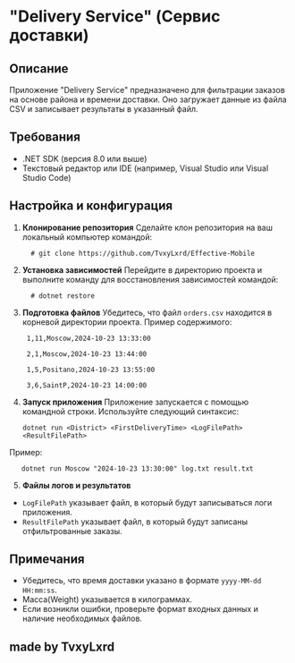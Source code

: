 # "Delivery Service" (Сервис доставки)

## Описание
Приложение "Delivery Service" предназначено для фильтрации заказов на основе района и времени доставки. Оно загружает данные из файла CSV и записывает результаты в указанный файл.

## Требования
- .NET SDK (версия 8.0 или выше)
- Текстовый редактор или IDE (например, Visual Studio или Visual Studio Code)

## Настройка и конфигурация

1. **Клонирование репозитория**
   Сделайте клон репозитория на ваш локальный компьютер командой:

         # git clone https://github.com/TvxyLxrd/Effective-Mobile
   
3. **Установка зависимостей**
Перейдите в директорию проекта и выполните команду для восстановления зависимостей командой:

         # dotnet restore


5. **Подготовка файлов**
Убедитесь, что файл `orders.csv` находится в корневой директории проекта. Пример содержимого:

        1,11,Moscow,2024-10-23 13:33:00

        2,1,Moscow,2024-10-23 13:44:00

        1,5,Positano,2024-10-23 13:55:00

        3,6,SaintP,2024-10-23 14:00:00


6. **Запуск приложения**
Приложение запускается с помощью командной строки. Используйте следующий синтаксис:

       dotnet run <District> <FirstDeliveryTime> <LogFilePath> <ResultFilePath>
Пример:

       dotnet run Moscow "2024-10-23 13:30:00" log.txt result.txt

5. **Файлы логов и результатов**
- `LogFilePath` указывает файл, в который будут записываться логи приложения.
- `ResultFilePath` указывает файл, в который будут записаны отфильтрованные заказы.

## Примечания
- Убедитесь, что время доставки указано в формате `yyyy-MM-dd HH:mm:ss`.
- Масса(Weight) указывается в килограммах.
- Если возникли ошибки, проверьте формат входных данных и наличие необходимых файлов.

## made by TvxyLxrd

